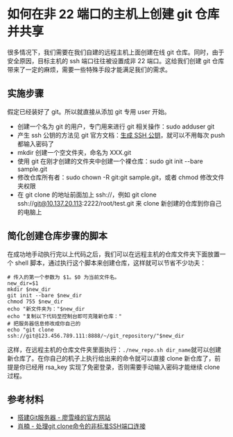 # 如何在非 22 端口的主机上创建 git 仓库并共享

很多情况下，我们需要在我们自建的远程主机上面创建在线 git 仓库。同时，由于安全原因，目标主机的 ssh 端口往往被设置成非 22 端口。这给我们创建 git 仓库带来了一定的麻烦，需要一些特殊手段才能满足我们的需求。

## 实施步骤
假定已经装好了 git。所以就直接从添加 git 专用 user 开始。

+ 创建一个名为 git 的用户，专门用来进行 git 相关操作：sudo adduser git
+ 产生 ssh 公钥的方法见 git 官方文档：[生成 SSH 公钥](https://git-scm.com/book/zh/v1/%E6%9C%8D%E5%8A%A1%E5%99%A8%E4%B8%8A%E7%9A%84-Git-%E7%94%9F%E6%88%90-SSH-%E5%85%AC%E9%92%A5)，就可以不用每次 push 都输入密码了
+ mkdir 创建一个空文件夹，命名为 XXX.git
+ 使用 git 在刚才创建的文件夹中创建一个裸仓库：sudo git init --bare sample.git
+ 修改仓库所有者：sudo chown -R git:git sample.git，或者 chmod 修改文件夹权限
+ 在 git clone 的地址前面加上 ssh://，例如 git clone ssh://git@10.137.20.113:2222/root/test.git 来 clone 新创建的仓库到你自己的电脑上

## 简化创建仓库步骤的脚本
在成功地手动执行完以上代码之后，我们可以在远程主机的仓库文件夹下面放置一个 shell 脚本，通过执行这个脚本来创建仓库，这样就可以节省不少功夫：

```shell
# 传入的第一个参数为 $1。$0 为当前文件名。
new_dir=$1
mkdir $new_dir
git init --bare $new_dir
chmod 755 $new_dir
echo "新文件夹为："$new_dir
echo "复制以下代码至控制台即可克隆新仓库："
# 把服务器信息修改成你自己的
echo "git clone ssh://git@123.456.789.111:8888/~/git_repository/"$new_dir
```

这样，在远程主机的仓库文件夹里面执行：`./new_repo.sh dir_name`就可以创建新仓库了。在你自己的机子上执行给出来的命令就可以直接 clone 新仓库了，前提是你已经用 rsa_key 实现了免密登录，否则需要手动输入密码才能继续 clone 过程。

## 参考材料

+ [搭建Git服务器 - 廖雪峰的官方网站](https://www.liaoxuefeng.com/wiki/0013739516305929606dd18361248578c67b8067c8c017b000/00137583770360579bc4b458f044ce7afed3df579123eca000)
+ [肖楠 - 处理git clone命令的非标准SSH端口连接](http://nanxiao.me/git-clone-ssh-non-22-port/)
